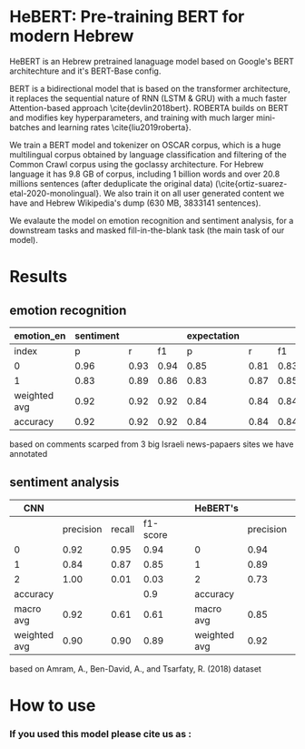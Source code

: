 # HeBERT: Pre-training BERT for modern Hebrew
HeBERT is an Hebrew pretrained lanaguage model based on Google's BERT architechture and it's BERT-Base config. 

BERT is a bidirectional model that is based on the transformer architecture, it replaces the sequential nature of RNN (LSTM & GRU) with a much faster Attention-based approach \cite{devlin2018bert}. ROBERTA builds on BERT and modifies key hyperparameters, and training with much larger mini-batches and learning rates \cite{liu2019roberta}. 

We train a BERT model and tokenizer on OSCAR corpus, which is a huge multilingual corpus obtained by language classification and filtering of the Common Crawl corpus using the goclassy architecture. For Hebrew language it has 9.8 GB of corpus, including 1 billion words and over 20.8 millions sentences (after deduplicate the original data) (\cite{ortiz-suarez-etal-2020-monolingual}. We also train it on all user generated content we have and Hebrew Wikipedia's dump (630 MB, 3833141 sentences).

We evalaute the model on emotion recognition and sentiment analysis, for a downstream tasks and masked fill-in-the-blank task (the main task of our model).

# Results
## emotion recognition 
| emotion_en   | sentiment |      |      | expectation |      |      | happy |      |      | trust |      |      | fear |      |      | surprise |      |      | sadness |      |      | disgust |      |      | anger |      |      |
|--------------|-----------|------|------|-------------|------|------|-------|------|------|-------|------|------|------|------|------|----------|------|------|---------|------|------|---------|------|------|-------|------|------|
| index        | p         | r    | f1   | p           | r    | f1   | p     | r    | f1   | p     | r    | f1   | p    | r    | f1   | p        | r    | f1   | p       | r    | f1   | p       | r    | f1   | p     | r    | f1   |
| 0            | 0.96      | 0.93 | 0.94 | 0.85        | 0.81 | 0.83 | 0.98  | 0.98 | 0.98 | 0.96  | 0.99 | 0.97 | 0.77 | 0.84 | 0.81 | 0.84     | 0.89 | 0.86 | 0.71    | 0.70 | 0.70 | 0.73    | 0.79 | 0.76 | 0.88  | 0.88 | 0.88 |
| 1            | 0.83      | 0.89 | 0.86 | 0.83        | 0.87 | 0.85 | 0.89  | 0.87 | 0.88 | 0.88  | 0.70 | 0.78 | 0.84 | 0.77 | 0.80 | 0.47     | 0.37 | 0.41 | 0.83    | 0.84 | 0.84 | 0.97    | 0.95 | 0.96 | 0.97  | 0.97 | 0.97 |
| weighted avg | 0.92      | 0.92 | 0.92 | 0.84        | 0.84 | 0.84 | 0.97  | 0.97 | 0.97 | 0.95  | 0.95 | 0.95 | 0.81 | 0.80 | 0.80 | 0.76     | 0.78 | 0.77 | 0.79    | 0.79 | 0.79 | 0.93    | 0.93 | 0.93 | 0.95  | 0.95 | 0.95 |
| accuracy     | 0.92      | 0.92 | 0.92 | 0.84        | 0.84 | 0.84 | 0.97  | 0.97 | 0.97 | 0.95  | 0.95 | 0.95 | 0.80 | 0.80 | 0.80 | 0.78     | 0.78 | 0.78 | 0.79    | 0.79 | 0.79 | 0.93    | 0.93 | 0.93 | 0.95  | 0.95 | 0.95 |


based on comments scarped from 3 big Israeli news-papaers sites we have annotated

## sentiment analysis
| CNN          |           |        |          |   |   | HeBERT's     |           |        |          |   |
|--------------|-----------|--------|----------|---|---|--------------|-----------|--------|----------|---|
|              | precision | recall | f1-score |   |   |              | precision | recall | f1-score |   |
| 0            | 0.92      | 0.95   | 0.94     |   |   | 0            | 0.94      |   0.95 | 0.95     |   |
| 1            | 0.84      | 0.87   | 0.85     |   |   | 1            | 0.89      | 0.88   | 0.89     |   |
| 2            | 1.00      | 0.01   | 0.03     |   |   | 2            | 0.73      | 0.56   | 0.63     |   |
| accuracy     |           |        | 0.9      |   |   | accuracy     |           |        | 0.92     |   |
| macro avg    | 0.92      | 0.61   | 0.61     |   |   | macro avg    | 0.85      | 0.80   | 0.82     |   |
| weighted avg | 0.90      | 0.90   | 0.89     |   |   | weighted avg | 0.92      | 0.92   | 0.92     |   |

based on Amram, A., Ben-David, A., and Tsarfaty, R. (2018) dataset

# How to use

### If you used this model please cite us as :
